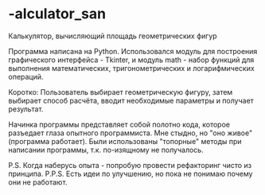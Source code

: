 # -alculator_san
Калькулятор, вычисляющий площадь геометрических фигур

Программа написана на Python. 
Использовался модуль для построения графического интерфейса - Tkinter, и модуль math - набор функций для выполнения математических, тригонометрических и логарифмических операций.

Коротко: Пользователь выбирает геометрическую фигуру, затем выбирает способ расчёта, вводит необходимые параметры и получает результат.

Начинка программы представляет собой полотно кода, которое разъедает глаза опытного программиста.
Мне стыдно, но "оно живое" (программа работает). Были использованы "топорные" методы при написании программы, т.к. по-изящному не получалось.

P.S. Когда наберусь опыта - попробую провести рефакторинг чисто из принципа.
P.P.S. Есть идеи по улучшению, но пока не понимаю почему они не работают.
